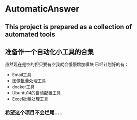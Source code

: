 # AutomaticAnswer
## This project is prepared as a collection of automated tools
## 准备作一个自动化小工具的合集

 虽然现在是空的但只要有空我就会慢慢增加模块
 已经计划好的有：
* Email工具
* 图像批量处理工具
* docker工具
* Ubuntu14的自动配置工具
* Excel批量处理工具


### 希望这个项目不会烂尾.....
